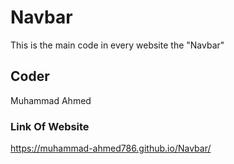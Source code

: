 # Navbar
This is the main code in every website the "Navbar"
## Coder
Muhammad Ahmed
### Link Of Website
https://muhammad-ahmed786.github.io/Navbar/

